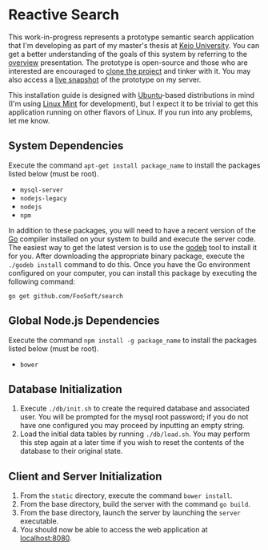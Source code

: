 # Reactive Search #

This work-in-progress represents a prototype semantic search application that I'm developing as part of my master's
thesis at [Keio University](http://www.sfc.keio.ac.jp/). You can get a better understanding of the goals of this system
by referring to the [overview](https://github.com/FooSoft/search-slides/archive/master.zip) presentation. The prototype
is open-source and those who are interested are encouraged to [clone the project](https://github.com/FooSoft/search) and
tinker with it. You may also access a [live snapshot](http://foosoft.net:8080/) of the prototype on my server.

This installation guide is designed with [Ubuntu](http://www.ubuntu.com/)-based distributions in mind (I'm using [Linux
Mint](http://www.linuxmint.com/) for development), but I expect it to be trivial to get this application running on
other flavors of Linux. If you run into any problems, let me know.

## System Dependencies ##

Execute the command `apt-get install package_name` to install the packages listed below (must be root).

*   `mysql-server`
*   `nodejs-legacy`
*   `nodejs`
*   `npm`

In addition to these packages, you will need to have a recent version of the [Go](https://golang.org/project/) compiler
installed on your system to build and execute the server code. The easiest way to get the latest version is to use the
[godeb](https://github.com/niemeyer/godeb) tool to install it for you. After downloading the appropriate binary package,
execute the `./godeb install` command to do this. Once you have the Go environment configured on your computer, you can
install this package by executing the following command:

`go get github.com/FooSoft/search`

## Global Node.js Dependencies ##

Execute the command `npm install -g package_name` to install the packages listed below (must be root).

*   `bower`

## Database Initialization ##

1.  Execute `./db/init.sh` to create the required database and associated user. You will be prompted for the mysql root
    password; if you do not have one configured you may proceed by inputting an empty string.
2.  Load the initial data tables by running `./db/load.sh`. You may perform this step again at a later time if you wish
    to reset the contents of the database to their original state.

## Client and Server Initialization ##

1.  From the `static` directory, execute the command `bower install`.
2.  From the base directory, build the server with the command `go build`.
3.  From the base directory, launch the server by launching the `server` executable.
4.  You should now be able to access the web application at [localhost:8080](http://localhost:8080).
